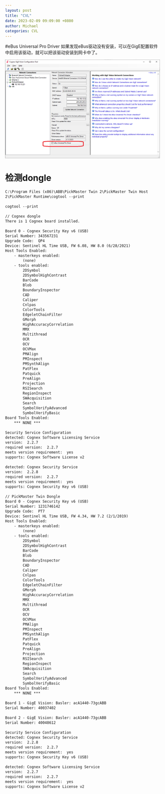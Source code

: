 ```yaml
---
layout: post
title: "CVL"
date: 2023-02-09 09:09:00 +0800
author: Michael
categories: CVL
---
```


#eBus Universal Pro Driver
如果发现eBus驱动没有安装，可以在GigE配置软件中启用该驱动，就可以把该驱动安装到网卡中了。  

![日志文件夹](/assets/CVL/eBusUniversalProDriver.png)  

# 检测dongle
    C:\Program Files (x86)\ABB\PickMaster Twin 2\PickMaster Twin Host 2\PickMaster Runtime\cogtool --print

    cogtool --print

    // Cognex dongle
    There is 1 Cognex board installed.

    Board 0 - Cognex Security Key v6 (USB)
    Serial Number: 343567231
    Upgrade Code:  QP4
    Device: Sentinel HL Time USB, FW 6.08, HW 8.0 (6/28/2021)
    Host Tools Enabled:
        - masterkeys enabled:
            (none)
        - tools enabled:
            2DSymbol
            2DSymbolHighContrast
            BarCode
            Blob
            BoundaryInspector
            CAD
            Caliper
            Cnlpas
            ColorTools
            EdgeletChainFilter
            GMorph
            HighAccuracyCorrelation
            MMX
            Multithread
            OCR
            OCV
            OCVMax
            PMAlign
            PMInspect
            PMSynthAlign
            PatFlex
            Patquick
            PreAlign
            Projection
            RSISearch
            RegionInspect
            SWAcquisition
            Search
            SymbolVerifyAdvanced
            SymbolVerifyBasic
    Board Tools Enabled:
        *** NONE ***

    Security Service Configuration
    detected: Cognex Software Licensing Service
    version:  2.2.7
    required version:  2.2.7
    meets version requirement:  yes
    supports: Cognex Software License v2

    detected: Cognex Security Service
    version:  2.2.8
    required version:  2.2.7
    meets version requirement:  yes
    supports: Cognex Security Key v6 (USB)

    // PickMaster Twin Dongle
    Board 0 - Cognex Security Key v6 (USB)
    Serial Number: 1231746142
    Upgrade Code:  PT7
    Device: Sentinel HL Time USB, FW 4.34, HW 7.2 (2/1/2019)
    Host Tools Enabled:
        - masterkeys enabled:
            (none)
        - tools enabled:
            2DSymbol
            2DSymbolHighContrast
            BarCode
            Blob
            BoundaryInspector
            CAD
            Caliper
            Cnlpas
            ColorTools
            EdgeletChainFilter
            GMorph
            HighAccuracyCorrelation
            MMX
            Multithread
            OCR
            OCV
            OCVMax
            PMAlign
            PMInspect
            PMSynthAlign
            PatFlex
            Patquick
            PreAlign
            Projection
            RSISearch
            RegionInspect
            SWAcquisition
            Search
            SymbolVerifyAdvanced
            SymbolVerifyBasic
    Board Tools Enabled:
        *** NONE ***

    Board 1 - GigE Vision: Basler: acA1440-73gcABB
    Serial Number: 40037402

    Board 2 - GigE Vision: Basler: acA1440-73gcABB
    Serial Number: 40048612

    Security Service Configuration
    detected: Cognex Security Service
    version:  2.2.8
    required version:  2.2.7
    meets version requirement:  yes
    supports: Cognex Security Key v6 (USB)

    detected: Cognex Software Licensing Service
    version:  2.2.7
    required version:  2.2.7
    meets version requirement:  yes
    supports: Cognex Software License v2